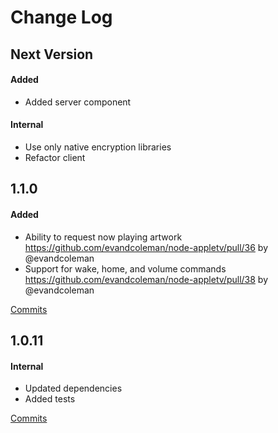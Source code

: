 # Change Log

## Next Version

#### Added

* Added server component

#### Internal

* Use only native encryption libraries
* Refactor client

## 1.1.0

#### Added

* Ability to request now playing artwork https://github.com/evandcoleman/node-appletv/pull/36 by @evandcoleman
* Support for wake, home, and volume commands https://github.com/evandcoleman/node-appletv/pull/38 by @evandcoleman

[Commits](https://github.com/evandcoleman/node-appletv/compare/1.0.11...1.1.0)

## 1.0.11

#### Internal
- Updated dependencies
- Added tests

[Commits](https://github.com/evandcoleman/node-appletv/compare/1.0.10...1.0.11)